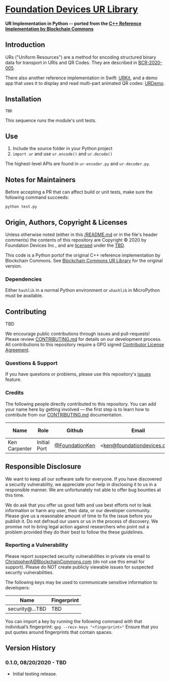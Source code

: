 # [Foundation Devices UR Library](https://github.com/Foundation-Devices/foundation-ur-py)

**UR Implementation in Python -- ported from the [C++ Reference Implementation by Blockchain Commons](https://github.com/BlockchainCommons/bc-ur)**

## Introduction

URs ("Uniform Resources") are a method for encoding structured binary data for transport in URIs and QR Codes. They are described in [BCR-2020-005](https://github.com/BlockchainCommons/Research/blob/master/papers/bcr-2020-005-ur.md).

There also another reference implementation in Swift: [URKit](https://github.com/blockchaincommons/URKit), and a demo app that uses it to display and read multi-part animated QR codes: [URDemo](https://github.com/blockchaincommons/URDemo).

## Installation

```
TBD
```

This sequence runs the module's unit tests.

## Use

1. Include the source folder in your Python project
2. `import ur` and use `ur.encode()` and `ur.decode()`

The highest-level APIs are found in `ur-encoder.py` and `ur-decoder.py`.

## Notes for Maintainers

Before accepting a PR that can affect build or unit tests, make sure the following command succeeds:

```
python test.py
```

## Origin, Authors, Copyright & Licenses

Unless otherwise noted (either in this [/README.md](./README.md) or in the file's header comments) the contents of this repository are Copyright © 2020 by Foundation Devices Inc., and are [licensed](./LICENSE) under the [TBD](http://tbd).

This code is a Python portof the original C++ reference implementation by Blockchain Commons.  See
[Blockchain Commons UR Library](https://github.com/BlockchainCommons/bc-ur) for the original version.



### Dependencies

Either `hashlib` in a normal Python environment or `uhashlib` in MicroPython must be available.

## Contributing

TBD

We encourage public contributions through issues and pull-requests! Please review [CONTRIBUTING.md](./CONTRIBUTING.md) for details on our development process. All contributions to this repository require a GPG signed [Contributor License Agreement](./CLA.md).

### Questions & Support

If you have questions or problems, please use this repository's [issues](./issues) feature.

### Credits

The following people directly contributed to this repository. You can add your name here by getting involved — the first step is to learn how to contribute from our [CONTRIBUTING.md](./CONTRIBUTING.md) documentation.

| Name          | Role         | Github                                             | Email                         | GPG Fingerprint |
| ------------- | ------------ | -------------------------------------------------- | ----------------------------- | --------------- |
| Ken Carpenter | Initial Port | [@FoundationKen](https://github.com/FoundationKen) | \<ken@foundationdevices.com\> | TBD             |

## Responsible Disclosure

We want to keep all our software safe for everyone. If you have discovered a security vulnerability, we appreciate your help in disclosing it to us in a responsible manner. We are unfortunately not able to offer bug bounties at this time.

We do ask that you offer us good faith and use best efforts not to leak information or harm any user, their data, or our developer community. Please give us a reasonable amount of time to fix the issue before you publish it. Do not defraud our users or us in the process of discovery. We promise not to bring legal action against researchers who point out a problem provided they do their best to follow the these guidelines.

### Reporting a Vulnerability

Please report suspected security vulnerabilities in private via email to ChristopherA@BlockchainCommons.com (do not use this email for support). Please do NOT create publicly viewable issues for suspected security vulnerabilities.

The following keys may be used to communicate sensitive information to developers:

| Name            | Fingerprint |
| --------------- | ----------- |
| security@...TBD | TBD         |

You can import a key by running the following command with that individual’s fingerprint: `gpg --recv-keys "<fingerprint>"` Ensure that you put quotes around fingerprints that contain spaces.

## Version History

### 0.1.0, 08/20/2020 - TBD

* Initial testing release.
